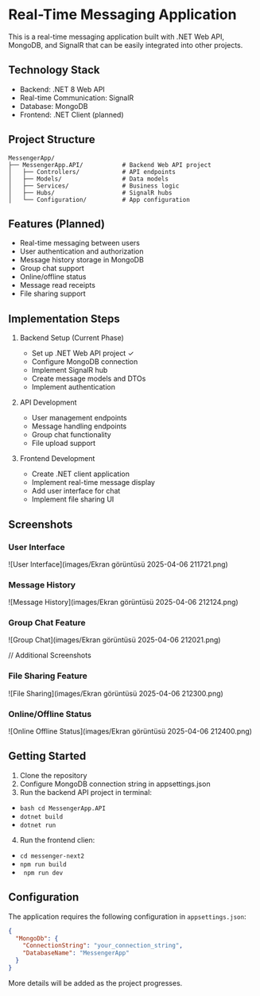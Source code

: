 # Real-Time Messaging Application

This is a real-time messaging application built with .NET Web API, MongoDB, and SignalR that can be easily integrated into other projects.

## Technology Stack

- Backend: .NET 8 Web API
- Real-time Communication: SignalR
- Database: MongoDB
- Frontend: .NET Client (planned)

## Project Structure

```
MessengerApp/
├── MessengerApp.API/           # Backend Web API project
│   ├── Controllers/            # API endpoints
│   ├── Models/                 # Data models
│   ├── Services/               # Business logic
│   ├── Hubs/                   # SignalR hubs
│   └── Configuration/          # App configuration
```

## Features (Planned)

- Real-time messaging between users
- User authentication and authorization
- Message history storage in MongoDB
- Group chat support
- Online/offline status
- Message read receipts
- File sharing support

## Implementation Steps

1. Backend Setup (Current Phase)
   - Set up .NET Web API project ✓
   - Configure MongoDB connection
   - Implement SignalR hub
   - Create message models and DTOs
   - Implement authentication

2. API Development
   - User management endpoints
   - Message handling endpoints
   - Group chat functionality
   - File upload support

3. Frontend Development
   - Create .NET client application
   - Implement real-time message display
   - Add user interface for chat
   - Implement file sharing UI

## Screenshots

### User Interface
![User Interface](images/Ekran görüntüsü 2025-04-06 211721.png)

### Message History
![Message History](images/Ekran görüntüsü 2025-04-06 212124.png)

### Group Chat Feature
![Group Chat](images/Ekran görüntüsü 2025-04-06 212021.png)

// Additional Screenshots
### File Sharing Feature
![File Sharing](images/Ekran görüntüsü 2025-04-06 212300.png)

### Online/Offline Status
![Online Offline Status](images/Ekran görüntüsü 2025-04-06 212400.png)

## Getting Started

1. Clone the repository
2. Configure MongoDB connection string in appsettings.json
3. Run the backend API project in terminal:
- ``` bash cd MessengerApp.API ```
- ``` dotnet build ```
- ``` dotnet run ```
4. Run the frontend clien:
 - ```cd messenger-next2```
 - ```npm run build```
 - ``` npm run dev```


## Configuration

The application requires the following configuration in `appsettings.json`:

```json
{
  "MongoDb": {
    "ConnectionString": "your_connection_string",
    "DatabaseName": "MessengerApp"
  }
}
```

More details will be added as the project progresses.